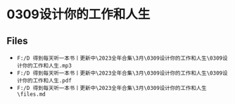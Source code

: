 # 0309设计你的工作和人生

## Files

- `F:/D 得到每天听一本书丨更新中\2023全年合集\3月\0309设计你的工作和人生\0309设计你的工作和人生.mp3`
- `F:/D 得到每天听一本书丨更新中\2023全年合集\3月\0309设计你的工作和人生\0309设计你的工作和人生.pdf`
- `F:/D 得到每天听一本书丨更新中\2023全年合集\3月\0309设计你的工作和人生\files.md`
